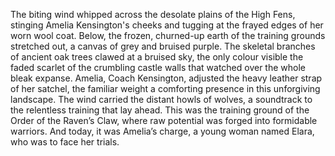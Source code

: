 The biting wind whipped across the desolate plains of the High Fens, stinging Amelia Kensington's cheeks and tugging at the frayed edges of her worn wool coat.  Below, the frozen, churned-up earth of the training grounds stretched out, a canvas of grey and bruised purple.  The skeletal branches of ancient oak trees clawed at a bruised sky, the only colour visible the faded scarlet of the crumbling castle walls that watched over the whole bleak expanse.  Amelia, Coach Kensington, adjusted the heavy leather strap of her satchel, the familiar weight a comforting presence in this unforgiving landscape.  The wind carried the distant howls of wolves, a soundtrack to the relentless training that lay ahead.  This was the training ground of the Order of the Raven’s Claw, where raw potential was forged into formidable warriors. And today, it was Amelia’s charge, a young woman named Elara, who was to face her trials.
